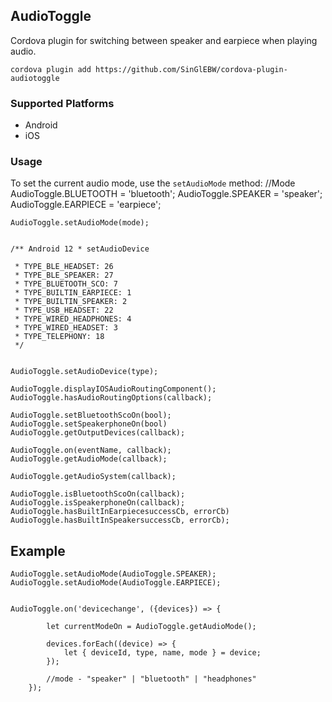 ## AudioToggle

Cordova plugin for switching between speaker and earpiece when playing audio.

    cordova plugin add https://github.com/SinGlEBW/cordova-plugin-audiotoggle
    
### Supported Platforms

- Android
- iOS

### Usage

To set the current audio mode, use the `setAudioMode` method:
    //Mode
	AudioToggle.BLUETOOTH = 'bluetooth';
	AudioToggle.SPEAKER = 'speaker';
	AudioToggle.EARPIECE = 'earpiece';

	
	AudioToggle.setAudioMode(mode);


    /** Android 12 * setAudioDevice
    
     * TYPE_BLE_HEADSET: 26
     * TYPE_BLE_SPEAKER: 27
     * TYPE_BLUETOOTH_SCO: 7
     * TYPE_BUILTIN_EARPIECE: 1
     * TYPE_BUILTIN_SPEAKER: 2
     * TYPE_USB_HEADSET: 22
     * TYPE_WIRED_HEADPHONES: 4
     * TYPE_WIRED_HEADSET: 3
     * TYPE_TELEPHONY: 18
     */


	AudioToggle.setAudioDevice(type);
	
	AudioToggle.displayIOSAudioRoutingComponent();
	AudioToggle.hasAudioRoutingOptions(callback);

	AudioToggle.setBluetoothScoOn(bool);
	AudioToggle.setSpeakerphoneOn(bool)
	AudioToggle.getOutputDevices(callback);
	
	AudioToggle.on(eventName, callback);
	AudioToggle.getAudioMode(callback);
	
	AudioToggle.getAudioSystem(callback);
	
	AudioToggle.isBluetoothScoOn(callback);
	AudioToggle.isSpeakerphoneOn(callback);
	AudioToggle.hasBuiltInEarpiecesuccessCb, errorCb)
	AudioToggle.hasBuiltInSpeakersuccessCb, errorCb);


## Example

    AudioToggle.setAudioMode(AudioToggle.SPEAKER);
    AudioToggle.setAudioMode(AudioToggle.EARPIECE);


    AudioToggle.on('devicechange', ({devices}) => {
		
			let currentModeOn = AudioToggle.getAudioMode();

			devices.forEach((device) => {
				let { deviceId, type, name, mode } = device;
			});

			//mode - "speaker" | "bluetooth" | "headphones"
		});

